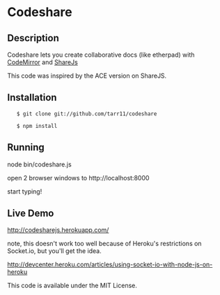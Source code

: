 Codeshare
=========

## Description
Codeshare lets you create collaborative docs (like etherpad) with [CodeMirror](http://www.codemirror.net) and [ShareJs](http://www.sharejs.org)  

This code was inspired by the ACE version on ShareJS.

## Installation
```
   $ git clone git://github.com/tarr11/codeshare

   $ npm install
```
## Running
   node bin/codeshare.js

   open 2 browser windows to http://localhost:8000
   
   start typing!
 
## Live Demo
http://codesharejs.herokuapp.com/

note, this doesn't work too well because of Heroku's restrictions on Socket.io, but you'll get the idea. 

http://devcenter.heroku.com/articles/using-socket-io-with-node-js-on-heroku

This code is available under the MIT License.